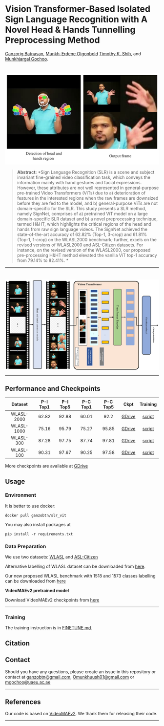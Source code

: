 # Vision Transformer-Based Isolated Sign Language Recognition with A Novel Head & Hands Tunnelling Preprocessing Method


[Ganzorig Batnasan](https://github.com/ganzobtn), [Munkh-Erdene Otgonbold](https://scholar.google.com/citations?user=K_JCmqgAAAAJ&hl=en) [Timothy K. Shih](https://scholar.google.com/citations?hl=en&user=OySZ3UwAAAAJ), and [Munkhjargal Gochoo](https://github.com/MoyoG).


#
![flowchart](assets/intro.png)


> **Abstract:** *Sign Language Recognition (SLR) is a scene and subject invariant fine-grained video classification task, which conveys the information mainly with hand gestures and facial expressions. However, these attributes are not well represented in general-purpose pre-trained Video Transformers (ViTs) due to a) deterioration of features in the interested regions when the raw frames are downsized before they are fed to the model, and b) general-purpose ViTs are not domain-specific for the SLR. This study presents a SLR method, namely SignNet, comprises of a) pretrained ViT model on a large domain-specific SLR dataset and b) a novel preprocessing technique, termed H\&HT, which highlights the critical regions of the head and hands from raw sign language videos. The SignNet achieved the state-of-the-art accuracy of 62.82\% (Top-1, 3-crop) and 61.81\% (Top-1, 1-crop) on the WLASL2000 benchmark; further, excels on the revised versions of WLASL2000 and ASL-Citizen datasets. For instance, on the revised version of the WLASL2000, our proposed pre-processing H\&HT method elevated the vanilla ViT top-1 accuracy from 79.14\% to 82.41\%. *
>
<hr>


#
![flowchart](assets/Proposed_method.png)

<hr>

## Performance and Checkpoints
| Dataset | P-I Top1 | P-I Top5 | P-C Top1 | P-C Top5 | Ckpt | Training |
| :---: | :---: | :---: | :---: | :---: | :---: | :---: |
| WLASL-2000 | 62.82 | 92.88 | 60.01 | 92.2 | [GDrive](https://) | [script](videomaev2/scripts/finetune/distribute/test/wlasl_2000/vit_b_32_wlasl_2000_ft_dgx_from_asl_citizen_3crop.sh) |
| WLASL-1000 | 75.16 | 95.79 | 75.27 | 95.85 | [GDrive]() | [script](configs/nla_slr_wlasl_1000.yaml) |
| WLASL-300 | 87.28 | 97.75 |  87.74 | 97.81 | [GDrive]() | [script](configs/nla_slr_wlasl_300.yaml) |
| WLASL-100 | 90.31 | 97.67 | 90.25 | 97.58 | [GDrive]() | [script](configs/nla_slr_wlasl_100.yaml) |

More checkpoints are available at [GDrive]()

## Usage
### Environment
It is better to use docker:
```
docker pull ganzobtn/slr_vit
```

You may also install packages at 
```shell
pip install -r requirements.txt
```

### Data Preparation

We use two datasets: [WLASL](https://dxli94.github.io/WLASL/) and [ASL-Citizen](https://www.microsoft.com/en-us/research/project/asl-citizen/)

Alternative labelling of WLASL dataset can be downloaded from [here](https://dai.cs.rutgers.edu/dai/s/signbank).

Our new proposed WLASL benchmark with 1518 and 1573 classes labelling can be downloaded from [here](https://)

**VideoMAEv2 pretrained model**

Download VideoMAEv2 checkpoints from [here](https://github.com/OpenGVLab/VideoMAEv2/blob/master/docs/MODEL_ZOO.md)
<hr>

### Training

The training instruction is in [FINETUNE.md](videomaev2/docs/FINETUNE.md).

## Citation


## Contact
Should you have any questions, please create an issue in this repository or contact at ganzobtn@gmail.com, Omunkhuush01@gmail.com or mgochoo@uaeu.ac.ae
<hr>

## References
Our code is based on [VideoMAEv2](https://github.com/OpenGVLab/VideoMAEv2.git). We thank them for releasing their code.

<hr>
